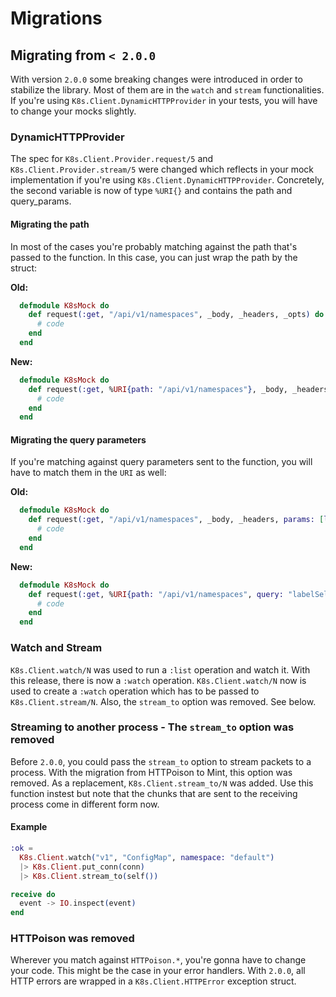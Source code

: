 # Migrations

## Migrating from `< 2.0.0`

With version `2.0.0` some breaking changes were introduced in order to stabilize
the library. Most of them are in the `watch` and `stream` functionalities.
If you're using `K8s.Client.DynamicHTTPProvider` in your tests, you
will have to change your mocks slightly.

### DynamicHTTPProvider

The spec for `K8s.Client.Provider.request/5` and `K8s.Client.Provider.stream/5`
were changed which reflects in your mock implementation if you're using
`K8s.Client.DynamicHTTPProvider`. Concretely, the second variable is now of type
`%URI{}` and contains the path and query_params.

#### Migrating the path

In most of the cases you're probably matching against the path that's passed
to the function. In this case, you can just wrap the path by the struct:

**Old:**

```elixir
  defmodule K8sMock do
    def request(:get, "/api/v1/namespaces", _body, _headers, _opts) do
      # code
    end
  end
```

**New:**

```elixir
  defmodule K8sMock do
    def request(:get, %URI{path: "/api/v1/namespaces"}, _body, _headers, _opts) do
      # code
    end
  end
```

#### Migrating the query parameters

If you're matching against query parameters sent to the function, you will
have to match them in the `URI` as well:

**Old:**

```elixir
  defmodule K8sMock do
    def request(:get, "/api/v1/namespaces", _body, _headers, params: [labelSelector: "app=nginx"]) do
      # code
    end
  end
```

**New:**

```elixir
  defmodule K8sMock do
    def request(:get, %URI{path: "/api/v1/namespaces", query: "labelSelector=app%3Dnginx"}, _body, _headers, _opts) do
      # code
    end
  end
```

### Watch and Stream

`K8s.Client.watch/N` was used to run a `:list` operation and watch it. With this
release, there is now a `:watch` operation. `K8s.Client.watch/N` now is used
to create a `:watch` operation which has to be passed to `K8s.Client.stream/N`.
Also, the `stream_to` option was removed. See below.

### Streaming to another process - The `stream_to` option was removed

Before `2.0.0`, you could pass the `stream_to` option to stream packets to a
process. With the migration from HTTPoison to Mint, this option was removed.
As a replacement, `K8s.Client.stream_to/N` was added. Use this function instest
but note that the chunks that are sent to the receiving process come in different
form now.

#### Example

```elixir
:ok =
  K8s.Client.watch("v1", "ConfigMap", namespace: "default")
  |> K8s.Client.put_conn(conn)
  |> K8s.Client.stream_to(self())

receive do
  event -> IO.inspect(event)
end
```

### HTTPoison was removed

Wherever you match against `HTTPoison.*`, you're gonna have to change your code.
This might be the case in your error handlers. With `2.0.0`, all HTTP errors are
wrapped in a `K8s.Client.HTTPError` exception struct.
